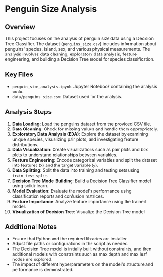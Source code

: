 # Penguin Size Analysis

## Overview
This project focuses on the analysis of penguin size data using a Decision Tree Classifier. The dataset (`penguins_size.csv`) includes information about penguins' species, island, sex, and various physical measurements. The analysis involves data cleaning, exploratory data analysis, feature engineering, and building a Decision Tree model for species classification.

## Key Files
- `penguin_size_analysis.ipynb`: Jupyter Notebook containing the analysis code.
- `data/penguins_size.csv`: Dataset used for the analysis.

## Analysis Steps
1. **Data Loading**: Load the penguins dataset from the provided CSV file.
2. **Data Cleaning**: Check for missing values and handle them appropriately.
3. **Exploratory Data Analysis (EDA)**: Explore the dataset by examining unique species, visualizing pair plots, and investigating feature distributions.
4. **Data Visualization**: Create visualizations such as pair plots and box plots to understand relationships between variables.
5. **Feature Engineering**: Encode categorical variables and split the dataset into features (`X`) and the target variable (`y`).
6. **Data Splitting**: Split the data into training and testing sets using `train_test_split`.
7. **Decision Tree Model Building**: Build a Decision Tree Classifier model using scikit-learn.
8. **Model Evaluation**: Evaluate the model's performance using classification reports and confusion matrices.
9. **Feature Importance**: Analyze feature importance using the trained model.
10. **Visualization of Decision Tree**: Visualize the Decision Tree model.

## Additional Notes
- Ensure that Python and the required libraries are installed.
- Adjust file paths or configurations in the script as needed.
- The Decision Tree model is initially built without constraints, and then additional models with constraints such as max depth and max leaf nodes are explored.
- The impact of different hyperparameters on the model's structure and performance is demonstrated.
